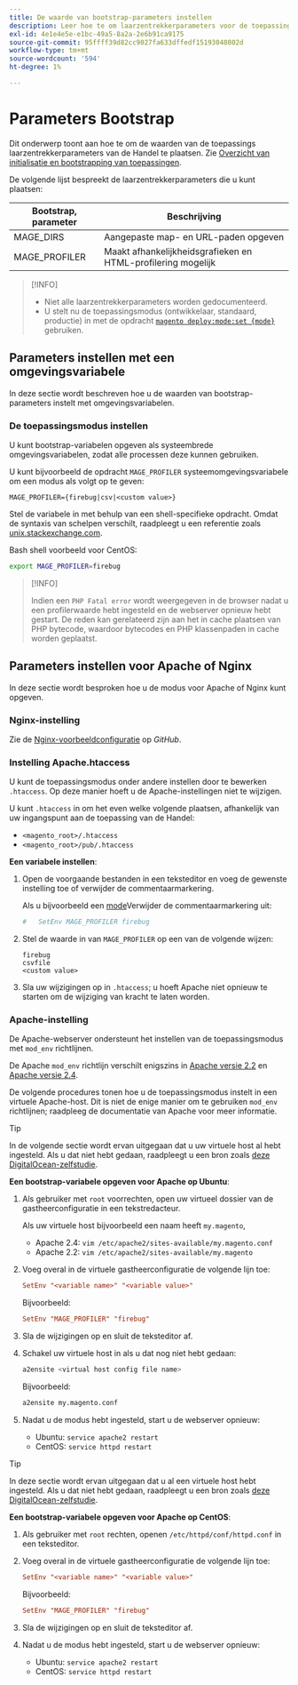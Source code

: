 ```yaml
---
title: De waarde van bootstrap-parameters instellen
description: Leer hoe te om laarzentrekkerparameters voor de toepassing van de Handel te plaatsen.
exl-id: 4e1e4e5e-e1bc-49a5-8a2a-2e6b91ca9175
source-git-commit: 95ffff39d82cc9027fa633dffedf15193040802d
workflow-type: tm+mt
source-wordcount: '594'
ht-degree: 1%

---
```


# Parameters Bootstrap

Dit onderwerp toont aan hoe te om de waarden van de toepassings laarzentrekkerparameters van de Handel te plaatsen. Zie [Overzicht van initialisatie en bootstrapping van toepassingen](initialization.md).

De volgende lijst bespreekt de laarzentrekkerparameters die u kunt plaatsen:

| Bootstrap, parameter | Beschrijving |
| ------------------- | -------------------------------------------- |
| MAGE_DIRS | Aangepaste map- en URL-paden opgeven |
| MAGE_PROFILER | Maakt afhankelijkheidsgrafieken en HTML-profilering mogelijk |

>[!INFO]
>
>- Niet alle laarzentrekkerparameters worden gedocumenteerd.
>- U stelt nu de toepassingsmodus (ontwikkelaar, standaard, productie) in met de opdracht [`magento deploy:mode:set {mode}`](../cli/set-mode.md) gebruiken.

## Parameters instellen met een omgevingsvariabele

In deze sectie wordt beschreven hoe u de waarden van bootstrap-parameters instelt met omgevingsvariabelen.

### De toepassingsmodus instellen

U kunt bootstrap-variabelen opgeven als systeembrede omgevingsvariabelen, zodat alle processen deze kunnen gebruiken.

U kunt bijvoorbeeld de opdracht `MAGE_PROFILER` systeemomgevingsvariabele om een modus als volgt op te geven:

```terminal
MAGE_PROFILER={firebug|csv|<custom value>}
```

Stel de variabele in met behulp van een shell-specifieke opdracht. Omdat de syntaxis van schelpen verschilt, raadpleegt u een referentie zoals [unix.stackexchange.com][unix-stackx].

Bash shell voorbeeld voor CentOS:

```bash
export MAGE_PROFILER=firebug
```

>[!INFO]
>
>Indien een `PHP Fatal error` wordt weergegeven in de browser nadat u een profilerwaarde hebt ingesteld en de webserver opnieuw hebt gestart. De reden kan gerelateerd zijn aan het in cache plaatsen van PHP bytecode, waardoor bytecodes en PHP klassenpaden in cache worden geplaatst.

## Parameters instellen voor Apache of Nginx

In deze sectie wordt besproken hoe u de modus voor Apache of Nginx kunt opgeven.

### Nginx-instelling

Zie de [Nginx-voorbeeldconfiguratie] op _GitHub_.

### Instelling Apache.htaccess

U kunt de toepassingsmodus onder andere instellen door te bewerken `.htaccess`. Op deze manier hoeft u de Apache-instellingen niet te wijzigen.

U kunt `.htaccess` in om het even welke volgende plaatsen, afhankelijk van uw ingangspunt aan de toepassing van de Handel:

- `<magento_root>/.htaccess`
- `<magento_root>/pub/.htaccess`

**Een variabele instellen**:

1. Open de voorgaande bestanden in een teksteditor en voeg de gewenste instelling toe of verwijder de commentaarmarkering.

   Als u bijvoorbeeld een [mode](application-modes.md)Verwijder de commentaarmarkering uit:

   ```conf
   #   SetEnv MAGE_PROFILER firebug
   ```

1. Stel de waarde in van `MAGE_PROFILER` op een van de volgende wijzen:

   ```terminal
   firebug
   csvfile
   <custom value>
   ```

1. Sla uw wijzigingen op in `.htaccess`; u hoeft Apache niet opnieuw te starten om de wijziging van kracht te laten worden.

### Apache-instelling

De Apache-webserver ondersteunt het instellen van de toepassingsmodus met `mod_env` richtlijnen.

De Apache `mod_env` richtlijn verschilt enigszins in [Apache versie 2.2] en [Apache versie 2.4].

De volgende procedures tonen hoe u de toepassingsmodus instelt in een virtuele Apache-host. Dit is niet de enige manier om te gebruiken `mod_env` richtlijnen; raadpleeg de documentatie van Apache voor meer informatie.

>[!TIP]
>
>In de volgende sectie wordt ervan uitgegaan dat u uw virtuele host al hebt ingesteld. Als u dat niet hebt gedaan, raadpleegt u een bron zoals [deze DigitalOcean-zelfstudie](https://www.digitalocean.com/community/tutorials/how-to-set-up-apache-virtual-hosts-on-ubuntu-14-04-lts).

**Een bootstrap-variabele opgeven voor Apache op Ubuntu**:

1. Als gebruiker met `root` voorrechten, open uw virtueel dossier van de gastheerconfiguratie in een tekstredacteur.

   Als uw virtuele host bijvoorbeeld een naam heeft `my.magento`,

   - Apache 2.4: `vim /etc/apache2/sites-available/my.magento.conf`
   - Apache 2.2: `vim /etc/apache2/sites-available/my.magento`

1. Voeg overal in de virtuele gastheerconfiguratie de volgende lijn toe:

   ```conf
   SetEnv "<variable name>" "<variable value>"
   ```

   Bijvoorbeeld:

   ```conf
   SetEnv "MAGE_PROFILER" "firebug"
   ```

1. Sla de wijzigingen op en sluit de teksteditor af.
1. Schakel uw virtuele host in als u dat nog niet hebt gedaan:

   ```bash
   a2ensite <virtual host config file name>
   ```

   Bijvoorbeeld:

   ```bash
   a2ensite my.magento.conf
   ```

1. Nadat u de modus hebt ingesteld, start u de webserver opnieuw:

   - Ubuntu: `service apache2 restart`
   - CentOS: `service httpd restart`

>[!TIP]
>
>In deze sectie wordt ervan uitgegaan dat u al een virtuele host hebt ingesteld. Als u dat niet hebt gedaan, raadpleegt u een bron zoals [deze DigitalOcean-zelfstudie](https://www.digitalocean.com/community/tutorials/how-to-set-up-apache-virtual-hosts-on-centos-6).

**Een bootstrap-variabele opgeven voor Apache op CentOS**:

1. Als gebruiker met `root` rechten, openen `/etc/httpd/conf/httpd.conf` in een teksteditor.

1. Voeg overal in de virtuele gastheerconfiguratie de volgende lijn toe:

   ```conf
   SetEnv "<variable name>" "<variable value>"
   ```

   Bijvoorbeeld:

   ```conf
   SetEnv "MAGE_PROFILER" "firebug"
   ```

1. Sla de wijzigingen op en sluit de teksteditor af.

1. Nadat u de modus hebt ingesteld, start u de webserver opnieuw:

   - Ubuntu: `service apache2 restart`
   - CentOS: `service httpd restart`

<!-- link definitions -->

[Apache versie 2.2]: https://httpd.apache.org/docs/2.2/mod/mod_env.html#setenv
[Apache versie 2.4]: https://httpd.apache.org/docs/2.4/mod/mod_env.html#setenv
[Nginx-voorbeeldconfiguratie]: https://github.com/magento/magento2/blob/2.4/nginx.conf.sample#L16
[unix-stackx]: https://unix.stackexchange.com/questions/117467/how-to-permanently-set-environmental-variables
